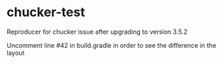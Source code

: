 # chucker-test

Reproducer for chucker issue after upgrading to version 3.5.2

Uncomment line #42 in build.gradle in order to see the difference in the layout
